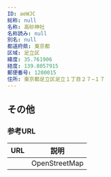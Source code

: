 ```yaml
---
ID: aeWJC
総称: null
名称: 高砂神社
名称読み: null
別名: null
都道府県: 東京都
区域: 足立区
緯度: 35.761906
経度: 139.8057915
郵便番号: 1200015
住所: 東京都足立区足立１丁目２７−１７
---
```


## その他

### 参考URL

| URL | 説明          |
| --- | ------------- |
|     | OpenStreetMap |
